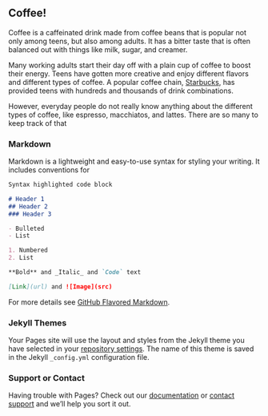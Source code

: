 ## Coffee!

Coffee is a caffeinated drink made from coffee beans that is popular not only among teens, but also among adults. It has a bitter taste that is often balanced out with things like milk, sugar, and creamer.

Many working adults start their day off with a plain cup of coffee to boost their energy. Teens have gotten more creative and enjoy different flavors and different types of coffee. A popular coffee chain, [Starbucks](https://www.starbucks.com/menu), has provided teens with hundreds and thousands of drink combinations. 

However, everyday people do not really know anything about the different types of coffee, like espresso, macchiatos, and lattes. There are so many to keep track of that 

### Markdown

Markdown is a lightweight and easy-to-use syntax for styling your writing. It includes conventions for

```markdown
Syntax highlighted code block

# Header 1
## Header 2
### Header 3

- Bulleted
- List

1. Numbered
2. List

**Bold** and _Italic_ and `Code` text

[Link](url) and ![Image](src)
```

For more details see [GitHub Flavored Markdown](https://guides.github.com/features/mastering-markdown/).

### Jekyll Themes

Your Pages site will use the layout and styles from the Jekyll theme you have selected in your [repository settings](https://github.com/lxie26/googlecode/settings). The name of this theme is saved in the Jekyll `_config.yml` configuration file.

### Support or Contact

Having trouble with Pages? Check out our [documentation](https://help.github.com/categories/github-pages-basics/) or [contact support](https://github.com/contact) and we’ll help you sort it out.
